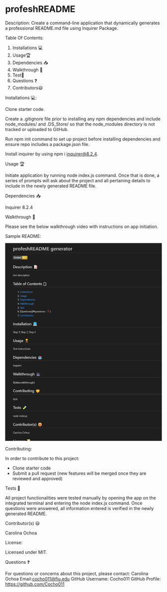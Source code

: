 # profeshREADME

Description: 
Create a command-line application that dynamically generates a professional README.md file using Inquirer Package. 

Table Of Contents: 
1. Installations 💻
2. Usage🏆
3. Dependencies 📥
4. Walkthrough 🎥
4. Test🧪
5. Questions ❓
6. Contributors😃

Installations 💻:

Clone starter code. 

Create a .gitignore file prior to installing any npm dependencies and include node_modules/ and .DS_Store/ so that the node_modules directory is not tracked or uploaded to GitHub. 

Run npm init command to set up project before installing dependencies and ensure repo includes a package.json file. 

Install inquirer by using npm i inquirer@8.2.4. 

Usage 🏆

Initiate application by running node index.js command. Once that is done, a series of prompts will ask about the project and all pertaining details to include in the newly generated README file. 

Dependencies 📥

Inquirer 8.2.4

Walkthrough 🎥 

Please see the below walkthrough video with instructions on app initiation.



Sample README:

![alt text](<Markdown/SAMPLE README .png>)

Contributing:

In order to contribute to this project:
- Clone starter code
- Submit a pull request (new features will be merged once they are reviewed and approved)

Tests 🧪

All project functionalities were tested manually by opening the app on the integrated terminal and entering the node index.js command. Once questions were answered, all information entered is verified in the newly generated README. 

Contributor(s) 😃

Carolina Ochoa

License: 

Licensed under MIT. 

Questions ❓

For questions or concerns about this project, please contact:
Carolina Ochoa
Email:cocho011@fiu.edu
GitHub Username: Cocho011
GitHub Profile: https://github.com/Cocho011






